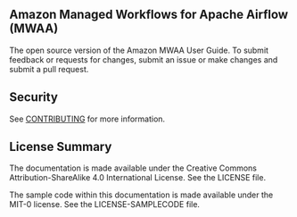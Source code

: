 ## Amazon Managed Workflows for Apache Airflow (MWAA)

The open source version of the Amazon MWAA User Guide. To submit feedback or requests for changes, submit an issue or make changes and submit a pull request.

## Security

See [CONTRIBUTING](CONTRIBUTING.md#security-issue-notifications) for more information.

## License Summary

The documentation is made available under the Creative Commons Attribution-ShareAlike 4.0 International License. See the LICENSE file.

The sample code within this documentation is made available under the MIT-0 license. See the LICENSE-SAMPLECODE file.
